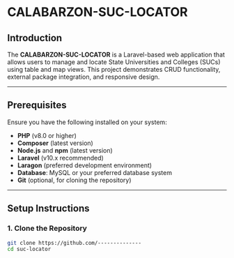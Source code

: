 # CALABARZON-SUC-LOCATOR

## **Introduction**
The **CALABARZON-SUC-LOCATOR** is a Laravel-based web application that allows users to manage and locate State Universities and Colleges (SUCs) using table and map views. This project demonstrates CRUD functionality, external package integration, and responsive design.

---

## **Prerequisites**
Ensure you have the following installed on your system:
- **PHP** (v8.0 or higher)
- **Composer** (latest version)
- **Node.js** and **npm** (latest version)
- **Laravel** (v10.x recommended)
- **Laragon** (preferred development environment)
- **Database**: MySQL or your preferred database system
- **Git** (optional, for cloning the repository)

---

## **Setup Instructions**

### **1. Clone the Repository**
```bash
git clone https://github.com/--------------
cd suc-locator
